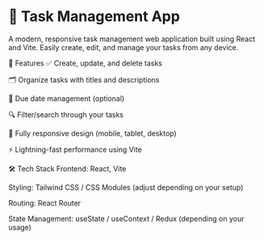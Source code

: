 # 📝 Task Management App
A modern, responsive task management web application built using React and Vite. Easily create, edit, and manage your tasks from any device.

🚀 Features
✅ Create, update, and delete tasks

🗂️ Organize tasks with titles and descriptions

📅 Due date management (optional)

🔍 Filter/search through your tasks

📱 Fully responsive design (mobile, tablet, desktop)

⚡ Lightning-fast performance using Vite

🛠️ Tech Stack
Frontend: React, Vite

Styling: Tailwind CSS / CSS Modules (adjust depending on your setup)

Routing: React Router

State Management: useState / useContext / Redux (depending on your usage)
